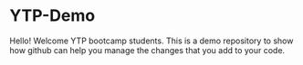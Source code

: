 # YTP-Demo

Hello! Welcome YTP bootcamp students. This is a demo repository to show how github can help you manage the changes that you add to your code.
